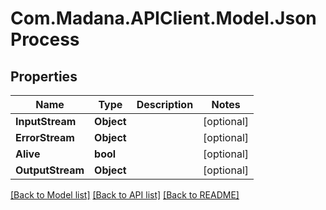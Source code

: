 
# Com.Madana.APIClient.Model.JsonProcess

## Properties

Name | Type | Description | Notes
------------ | ------------- | ------------- | -------------
**InputStream** | **Object** |  | [optional] 
**ErrorStream** | **Object** |  | [optional] 
**Alive** | **bool** |  | [optional] 
**OutputStream** | **Object** |  | [optional] 

[[Back to Model list]](../README.md#documentation-for-models)
[[Back to API list]](../README.md#documentation-for-api-endpoints)
[[Back to README]](../README.md)

